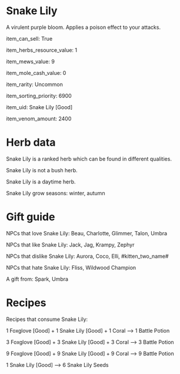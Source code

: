 # Snake Lily

A virulent purple bloom. Applies a poison effect to your attacks.

item_can_sell: True

item_herbs_resource_value: 1

item_mews_value: 9

item_mole_cash_value: 0

item_rarity: Uncommon

item_sorting_priority: 6900

item_uid: Snake Lily [Good]

item_venom_amount: 2400

# Herb data

Snake Lily is a ranked herb which can be found in different qualities.

Snake Lily is not a bush herb.

Snake Lily is a daytime herb.

Snake Lily grow seasons: winter, autumn

# Gift guide

NPCs that love Snake Lily: Beau, Charlotte, Glimmer, Talon, Umbra

NPCs that like Snake Lily: Jack, Jag, Krampy, Zephyr

NPCs that dislike Snake Lily: Aurora, Coco, Elli, #kitten_two_name#

NPCs that hate Snake Lily: Fliss, Wildwood Champion

A gift from: Spark, Umbra

# Recipes

Recipes that consume Snake Lily:

1 Foxglove [Good] + 1 Snake Lily [Good] + 1 Coral --> 1 Battle Potion

3 Foxglove [Good] + 3 Snake Lily [Good] + 3 Coral --> 3 Battle Potion

9 Foxglove [Good] + 9 Snake Lily [Good] + 9 Coral --> 9 Battle Potion

1 Snake Lily [Good] --> 6 Snake Lily Seeds